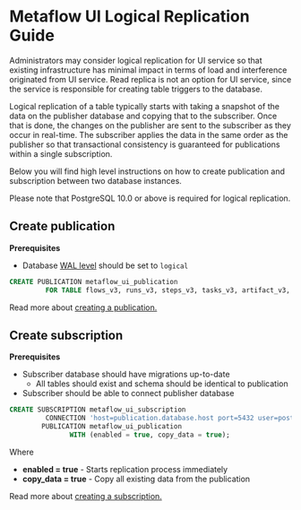 # Metaflow UI Logical Replication Guide

Administrators may consider logical replication for UI service so that existing infrastructure has minimal impact in terms of load and interference originated from UI service. Read replica is not an option for UI service, since the service is responsible for creating table triggers to the database.

Logical replication of a table typically starts with taking a snapshot of the data on the publisher database and copying that to the subscriber. Once that is done, the changes on the publisher are sent to the subscriber as they occur in real-time. The subscriber applies the data in the same order as the publisher so that transactional consistency is guaranteed for publications within a single subscription.

Below you will find high level instructions on how to create publication and subscription between two database instances.

Please note that PostgreSQL 10.0 or above is required for logical replication.

## Create publication

**Prerequisites**
* Database [WAL level](https://www.postgresql.org/docs/10/runtime-config-wal.html) should be set to `logical`

```sql
CREATE PUBLICATION metaflow_ui_publication
         FOR TABLE flows_v3, runs_v3, steps_v3, tasks_v3, artifact_v3, metadata_v3;
```

Read more about [creating a publication.](https://www.postgresql.org/docs/10/sql-createpublication.html)

## Create subscription

**Prerequisites**
* Subscriber database should have migrations up-to-date
  * All tables should exist and schema should be identical to publication
* Subscriber should be able to connect publisher database

```sql
CREATE SUBSCRIPTION metaflow_ui_subscription
         CONNECTION 'host=publication.database.host port=5432 user=postgres password=postgres dbname=postgres'
        PUBLICATION metaflow_ui_publication
               WITH (enabled = true, copy_data = true);
```

Where
* **enabled = true** - Starts replication process immediately
* **copy_data = true** - Copy all existing data from the publication

Read more about [creating a subscription.](https://www.postgresql.org/docs/10/sql-createsubscription.html)
